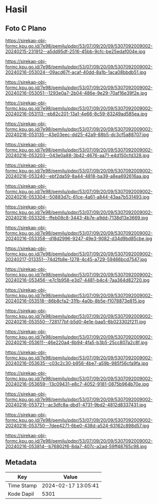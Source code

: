 # Hasil

## Foto C Plano

https://sirekap-obj-formc.kpu.go.id/7e98/pemilu/pdpr/53/07/09/20/09/5307092009002-20240215-231912--a5dd95df-2516-45bb-9cfc-be25edaf004e.jpg

https://sirekap-obj-formc.kpu.go.id/7e98/pemilu/pdpr/53/07/09/20/09/5307092009002-20240216-053024--09acd67f-acaf-40dd-8a1b-1aca08bbdb51.jpg

https://sirekap-obj-formc.kpu.go.id/7e98/pemilu/pdpr/53/07/09/20/09/5307092009002-20240216-053051--1293e0a7-2b04-486e-9e29-70af16e39f2e.jpg

https://sirekap-obj-formc.kpu.go.id/7e98/pemilu/pdpr/53/07/09/20/09/5307092009002-20240216-053113--eb82c201-13a1-4e66-8c59-83249ad585ea.jpg

https://sirekap-obj-formc.kpu.go.id/7e98/pemilu/pdpr/53/07/09/20/09/5307092009002-20240216-053135--43e03eec-dd25-42a9-88b5-dc3cf5a88707.jpg

https://sirekap-obj-formc.kpu.go.id/7e98/pemilu/pdpr/53/07/09/20/09/5307092009002-20240216-053203--043e0a88-3b42-4676-aa71-e4d150cfd328.jpg

https://sirekap-obj-formc.kpu.go.id/7e98/pemilu/pdpr/53/07/09/20/09/5307092009002-20240216-053240--ebf2da59-8a44-4818-ba39-a8ea692616aa.jpg

https://sirekap-obj-formc.kpu.go.id/7e98/pemilu/pdpr/53/07/09/20/09/5307092009002-20240216-053304--50883d7c-61ce-4a61-a844-43aa7b531493.jpg

https://sirekap-obj-formc.kpu.go.id/7e98/pemilu/pdpr/53/07/09/20/09/5307092009002-20240216-053326--ffeb08c8-3443-4b7e-a9dd-7138d13e3669.jpg

https://sirekap-obj-formc.kpu.go.id/7e98/pemilu/pdpr/53/07/09/20/09/5307092009002-20240216-053358--d18d2996-9247-49e3-9082-d34d9bd85cbe.jpg

https://sirekap-obj-formc.kpu.go.id/7e98/pemilu/pdpr/53/07/09/20/09/5307092009002-20240217-013351--74d2fb8e-1278-4c45-a729-59466bcd7547.jpg

https://sirekap-obj-formc.kpu.go.id/7e98/pemilu/pdpr/53/07/09/20/09/5307092009002-20240216-053456--e7c1b958-e3d7-4481-b4c4-7aa364d82720.jpg

https://sirekap-obj-formc.kpu.go.id/7e98/pemilu/pdpr/53/07/09/20/09/5307092009002-20240216-053518--86b8cfa2-31fb-4a0b-8b5e-f1078873e815.jpg

https://sirekap-obj-formc.kpu.go.id/7e98/pemilu/pdpr/53/07/09/20/09/5307092009002-20240216-053550--728177bf-b5d0-4e1e-baa5-6b023302f211.jpg

https://sirekap-obj-formc.kpu.go.id/7e98/pemilu/pdpr/53/07/09/20/09/5307092009002-20240216-053611--46e220a4-6b94-4fa5-b3b5-25cc807a2c8f.jpg

https://sirekap-obj-formc.kpu.go.id/7e98/pemilu/pdpr/53/07/09/20/09/5307092009002-20240216-053635--c03c2c30-b956-4be7-a59b-985f56cfa9fa.jpg

https://sirekap-obj-formc.kpu.go.id/7e98/pemilu/pdpr/53/07/09/20/09/5307092009002-20240216-053659--13c09431-e8c7-4052-9181-0875b964b70e.jpg

https://sirekap-obj-formc.kpu.go.id/7e98/pemilu/pdpr/53/07/09/20/09/5307092009002-20240216-053721--ac3dfc8a-dbd1-4731-9bd2-4812d8337431.jpg

https://sirekap-obj-formc.kpu.go.id/7e98/pemilu/pdpr/53/07/09/20/09/5307092009002-20240216-053750--7dee4271-6be0-438d-a524-63162c898d57.jpg

https://sirekap-obj-formc.kpu.go.id/7e98/pemilu/pdpr/53/07/09/20/09/5307092009002-20240216-053814--b76802f6-8da7-407c-a2ad-59ff48765c98.jpg


## Metadata

| Key        | Value               |
| ---------- | ------------------- |
| Time Stamp | 2024-02-17 13:05:41 |
| Kode Dapil | 5301                |



